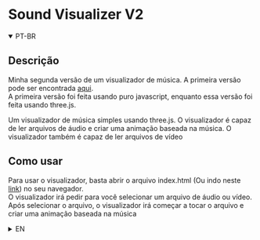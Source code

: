 <!-- markdownlint-disable MD033 -->
# Sound Visualizer V2

<details open>

<summary>
PT-BR
</summary>

## Descrição

Minha segunda versão de um visualizador de música. A primeira versão pode ser encontrada [aqui](https://github.com/MatheusHMafra/musicVisualizer). <br>
A primeira versão foi feita usando puro javascript, enquanto essa versão foi feita usando three.js. <br>

Um visualizador de música simples usando three.js. O visualizador é capaz de ler arquivos de áudio e criar uma animação baseada na música. O visualizador também é capaz de ler arquivos de vídeo

## Como usar

Para usar o visualizador, basta abrir o arquivo index.html (Ou indo neste [link](https://matheushmafra.github.io/soundVisualizerV2/)) no seu navegador. <br>
O visualizador irá pedir para você selecionar um arquivo de áudio ou vídeo. <br>
Após selecionar o arquivo, o visualizador irá começar a tocar o arquivo e criar uma animação baseada na música
</details>

<details>

<summary>
EN
</summary>

## Description

My second version of a music visualizer. The first version can be found [here](https://github.com/MatheusHMafra/musicVisualizer). <br>
The first version was made using pure javascript, while this version was made using three.js. <br>

A simple music visualizer using three.js. The visualizer is capable of reading audio files and creating an animation based on the music. The visualizer is also capable of reading video files

## How to use

To use the visualizer, just open the index.html file (Or going to this [link](https://matheushmafra.github.io/soundVisualizerV2/)) in your browser. <br>
The visualizer will ask you to select an audio or video file. <br>
After selecting the file, the visualizer will start playing the file and creating an animation based on the music

</details>
